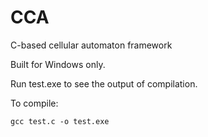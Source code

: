 # CCA
C-based cellular automaton framework

Built for Windows only.

Run test.exe to see the output of compilation.

To compile:

```gcc test.c -o test.exe```
